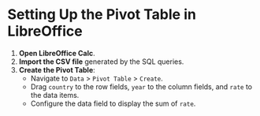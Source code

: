 # Setting Up the Pivot Table in LibreOffice

1. **Open LibreOffice Calc**.
2. **Import the CSV file** generated by the SQL queries.
3. **Create the Pivot Table**:
   - Navigate to `Data` > `Pivot Table` > `Create`.
   - Drag `country` to the row fields, `year` to the column fields, and `rate` to the data items.
   - Configure the data field to display the sum of `rate`.
